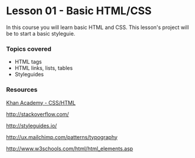 # Lesson 01 - Basic HTML/CSS

In this course you will learn basic HTML and CSS. This lesson's project will be to start a basic styleguie.

### Topics covered

* HTML tags
* HTML links, lists, tables
* Styleguides


### Resources

[Khan Academy - CSS/HTML](https://www.khanacademy.org/computing/computer-programming/html-css)

http://stackoverflow.com/

http://styleguides.io/

http://ux.mailchimp.com/patterns/typography

http://www.w3schools.com/html/html_elements.asp